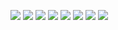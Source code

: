 ![](https://github.com/Esukhia/J018/blob/master/MRK35_SAMPLING/Np/Np095-0468.jpg)
![](https://github.com/Esukhia/J018/blob/master/MRK35_SAMPLING/Np/Np095-0481.jpg)
![](https://github.com/Esukhia/J018/blob/master/MRK35_SAMPLING/Np/Np095-0482.jpg)
![](https://github.com/Esukhia/J018/blob/master/MRK35_SAMPLING/Np/Np095-0483.jpg)
![](https://github.com/Esukhia/J018/blob/master/MRK35_SAMPLING/Np/Np095-0484.jpg)
![](https://github.com/Esukhia/J018/blob/master/MRK35_SAMPLING/Np/Np095-0497.jpg)
![](https://github.com/Esukhia/J018/blob/master/MRK35_SAMPLING/Np/Np095-0498.jpg)
![](https://github.com/Esukhia/J018/blob/master/MRK35_SAMPLING/Np/Np095-0499.jpg)
